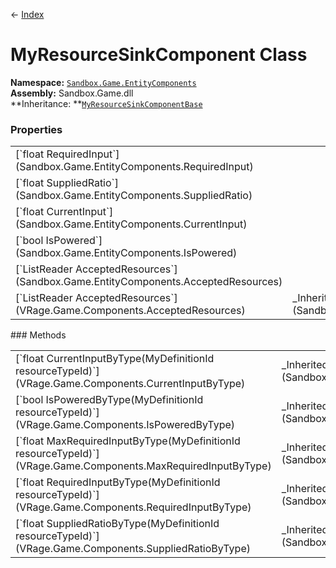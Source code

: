 ← [Index](index)
# MyResourceSinkComponent Class
**Namespace:** [`Sandbox.Game.EntityComponents`](Sandbox.Game.EntityComponents)  
**Assembly:** Sandbox.Game.dll  
**Inheritance: **[`MyResourceSinkComponentBase`](VRage.Game.Components.MyResourceSinkComponentBase)
### Properties
<table style="width: 100%">
<tr><td>[`float RequiredInput`](Sandbox.Game.EntityComponents.RequiredInput)</td><td></td></tr>
<tr><td>[`float SuppliedRatio`](Sandbox.Game.EntityComponents.SuppliedRatio)</td><td></td></tr>
<tr><td>[`float CurrentInput`](Sandbox.Game.EntityComponents.CurrentInput)</td><td></td></tr>
<tr><td>[`bool IsPowered`](Sandbox.Game.EntityComponents.IsPowered)</td><td></td></tr>
<tr><td>[`ListReader<MyDefinitionId> AcceptedResources`](Sandbox.Game.EntityComponents.AcceptedResources)</td><td></td></tr>
<tr><td>[`ListReader<MyDefinitionId> AcceptedResources`](VRage.Game.Components.AcceptedResources)</td><td>_Inherited from [`MyResourceSinkComponentBase`](Sandbox.Game.EntityComponents.MyResourceSinkComponent)_</td></tr>
</table>
### Methods
<table style="width: 100%">
<tr><td>[`float CurrentInputByType(MyDefinitionId resourceTypeId)`](VRage.Game.Components.CurrentInputByType)</td><td>_Inherited from [`MyResourceSinkComponentBase`](Sandbox.Game.EntityComponents.MyResourceSinkComponent)_</td></tr>
<tr><td>[`bool IsPoweredByType(MyDefinitionId resourceTypeId)`](VRage.Game.Components.IsPoweredByType)</td><td>_Inherited from [`MyResourceSinkComponentBase`](Sandbox.Game.EntityComponents.MyResourceSinkComponent)_</td></tr>
<tr><td>[`float MaxRequiredInputByType(MyDefinitionId resourceTypeId)`](VRage.Game.Components.MaxRequiredInputByType)</td><td>_Inherited from [`MyResourceSinkComponentBase`](Sandbox.Game.EntityComponents.MyResourceSinkComponent)_</td></tr>
<tr><td>[`float RequiredInputByType(MyDefinitionId resourceTypeId)`](VRage.Game.Components.RequiredInputByType)</td><td>_Inherited from [`MyResourceSinkComponentBase`](Sandbox.Game.EntityComponents.MyResourceSinkComponent)_</td></tr>
<tr><td>[`float SuppliedRatioByType(MyDefinitionId resourceTypeId)`](VRage.Game.Components.SuppliedRatioByType)</td><td>_Inherited from [`MyResourceSinkComponentBase`](Sandbox.Game.EntityComponents.MyResourceSinkComponent)_</td></tr>
</table>

